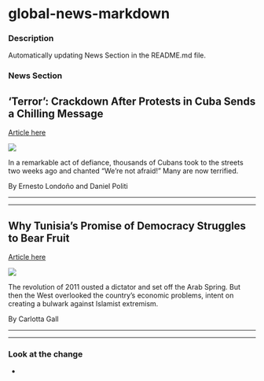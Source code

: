 # global-news-markdown
### Description 
Automatically updating News Section in the README.md file. 


### News Section 
‘Terror’: Crackdown After Protests in Cuba Sends a Chilling Message
-------------------------------------------------------------------

[Article here](https://www.nytimes.com/2021/07/28/world/americas/cuba-protests-crackdown-arrests.html)

[![](https://static01.nyt.com/images/2021/07/28/world/28cuba-02/merlin_190734558_656dc11b-9fbe-48c4-a792-e8c48de1fada-superJumbo.jpg)](https://www.nytimes.com/2021/07/28/world/americas/cuba-protests-crackdown-arrests.html)

In a remarkable act of defiance, thousands of Cubans took to the streets two weeks ago and chanted “We’re not afraid!” Many are now terrified.

By Ernesto Londoño and Daniel Politi

* * *

* * *

Why Tunisia’s Promise of Democracy Struggles to Bear Fruit
----------------------------------------------------------

[Article here](https://www.nytimes.com/2021/07/28/world/africa/tunisia-revolution-democracy.html)

[![](https://static01.nyt.com/images/2021/07/28/world/28tunisia-us/merlin_41620597_10b72e9c-a1d5-4ba9-b55b-4c72dd4fc9f4-superJumbo.jpg)](https://www.nytimes.com/2021/07/28/world/africa/tunisia-revolution-democracy.html)

The revolution of 2011 ousted a dictator and set off the Arab Spring. But then the West overlooked the country’s economic problems, intent on creating a bulwark against Islamist extremism.

By Carlotta Gall

* * *

* * *

### Look at the change 
* 
